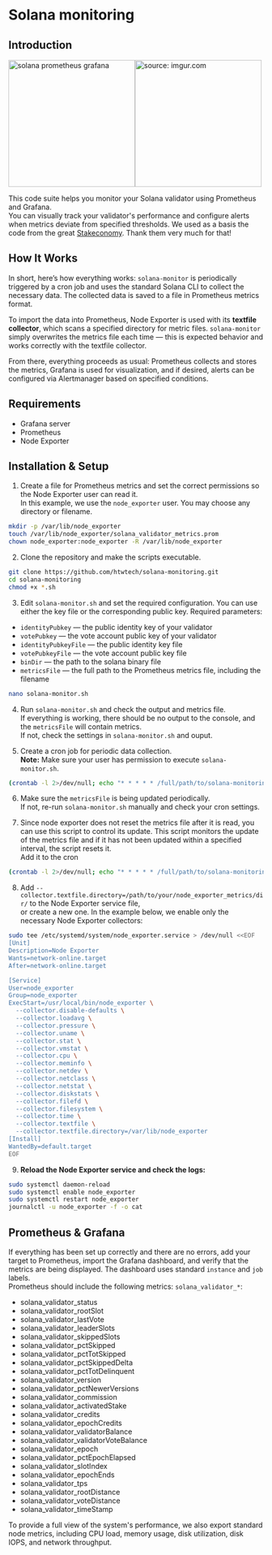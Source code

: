# Solana monitoring #


## Introduction

<img src="https://i.imgur.com/KmrCeax.jpg" title="solana prometheus grafana" style="width:250px;"/><img src="https://i.imgur.com/e6PBegW.jpg" title="source: imgur.com" style="width:250px;"/>

This code suite helps you monitor your Solana validator using Prometheus and Grafana.  
You can visually track your validator's performance and configure alerts when metrics deviate from specified thresholds. We used as a basis the code from the great [Stakeconomy](https://github.com/stakeconomy/solanamonitoring). Thank them very much for that!

## How It Works
In short, here’s how everything works: `solana-monitor` is periodically triggered by a cron job and uses the standard Solana CLI to collect the necessary data. The collected data is saved to a file in Prometheus metrics format.

To import the data into Prometheus, Node Exporter is used with its **textfile collector**, which scans a specified directory for metric files. `solana-monitor` simply overwrites the metrics file each time — this is expected behavior and works correctly with the textfile collector.

From there, everything proceeds as usual: Prometheus collects and stores the metrics, Grafana is used for visualization, and if desired, alerts can be configured via Alertmanager based on specified conditions.

## Requirements
- Grafana server  
- Prometheus  
- Node Exporter  

## Installation & Setup

1. Create a file for Prometheus metrics and set the correct permissions so the Node Exporter user can read it.  
In this example, we use the `node_exporter` user. You may choose any directory or filename.

```bash
mkdir -p /var/lib/node_exporter
touch /var/lib/node_exporter/solana_validator_metrics.prom
chown node_exporter:node_exporter -R /var/lib/node_exporter
```

2. Clone the repository and make the scripts executable.

```bash
git clone https://github.com/htwtech/solana-monitoring.git
cd solana-monitoring
chmod +x *.sh
```

3. Edit `solana-monitor.sh` and set the required configuration. You can use either the key file or the corresponding public key.
Required parameters:
- `identityPubkey` — the public identity key of your validator  
- `votePubkey` — the vote account public key of your validator
- `identityPubkeyFile` — the public identity key file  
- `votePubkeyFile` — the vote account public key file   
- `binDir` — the path to the solana binary file 
- `metricsFile` — the full path to the Prometheus metrics file, including the filename  


```bash
nano solana-monitor.sh
```

4. Run `solana-monitor.sh` and check the output and metrics file.  
If everything is working, there should be no output to the console, and the `metricsFile` will contain metrics.  
If not, check the settings in `solana-monitor.sh` and ouput.

5. Create a cron job for periodic data collection.  
**Note:** Make sure your user has permission to execute `solana-monitor.sh`.

```bash
(crontab -l 2>/dev/null; echo "* * * * * /full/path/to/solana-monitoring/solana-monitor.sh") | crontab -
```

6. Make sure the `metricsFile` is being updated periodically.  
If not, re-run `solana-monitor.sh` manually and check your cron settings. 

7. Since node exporter does not reset the metrics file after it is read, you can use this script to control its update. This script monitors the update of the metrics file and if it has not been updated within a specified interval, the script resets it.  
Add it to the cron 

```bash
(crontab -l 2>/dev/null; echo "* * * * * /full/path/to/solana-monitoring/watchdog-solana-monitor.sh") | crontab -
```

8. Add `--collector.textfile.directory=/path/to/your/node_exporter_metrics/dir/` to the Node Exporter service file,  
or create a new one. In the example below, we enable only the necessary Node Exporter collectors:

```bash
sudo tee /etc/systemd/system/node_exporter.service > /dev/null <<EOF
[Unit]
Description=Node Exporter
Wants=network-online.target
After=network-online.target

[Service]
User=node_exporter
Group=node_exporter
ExecStart=/usr/local/bin/node_exporter \
  --collector.disable-defaults \
  --collector.loadavg \
  --collector.pressure \
  --collector.uname \
  --collector.stat \
  --collector.vmstat \
  --collector.cpu \
  --collector.meminfo \
  --collector.netdev \
  --collector.netclass \
  --collector.netstat \
  --collector.diskstats \
  --collector.filefd \
  --collector.filesystem \
  --collector.time \
  --collector.textfile \
  --collector.textfile.directory=/var/lib/node_exporter
[Install]
WantedBy=default.target
EOF
```

9. **Reload the Node Exporter service and check the logs:**

```bash
sudo systemctl daemon-reload
sudo systemctl enable node_exporter
sudo systemctl restart node_exporter
journalctl -u node_exporter -f -o cat
```

## Prometheus & Grafana
If everything has been set up correctly and there are no errors, add your target to Prometheus, import the Grafana dashboard, and verify that the metrics are being displayed. The dashboard uses standard `instance` and `job` labels.  
Prometheus should include the following metrics: `solana_validator_*`:
- solana_validator_status
- solana_validator_rootSlot
- solana_validator_lastVote
- solana_validator_leaderSlots
- solana_validator_skippedSlots
- solana_validator_pctSkipped
- solana_validator_pctTotSkipped
- solana_validator_pctSkippedDelta
- solana_validator_pctTotDelinquent
- solana_validator_version
- solana_validator_pctNewerVersions
- solana_validator_commission
- solana_validator_activatedStake
- solana_validator_credits
- solana_validator_epochCredits
- solana_validator_validatorBalance
- solana_validator_validatorVoteBalance
- solana_validator_epoch
- solana_validator_pctEpochElapsed
- solana_validator_slotIndex
- solana_validator_epochEnds
- solana_validator_tps
- solana_validator_rootDistance
- solana_validator_voteDistance
- solana_validator_timeStamp
  
To provide a full view of the system's performance, we also export standard node metrics, including CPU load, memory usage, disk utilization, disk IOPS, and network throughput.  
